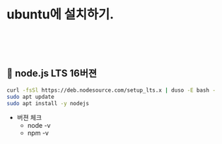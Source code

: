# ubuntu에 설치하기.



<br>
<br>
<br>


## 🌈 node.js LTS 16버젼

```zsh
curl -fsSl https://deb.nodesource.com/setup_lts.x | duso -E bash -
sudo apt update
sudo apt install -y nodejs
```

* 버젼 체크
    - node -v
    - npm -v




